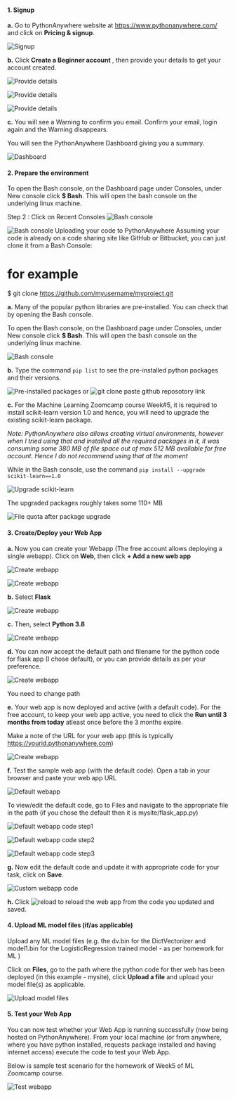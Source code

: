 

#### 1. Signup
   
**a.** Go to PythonAnywhere website at https://www.pythonanywhere.com/ and click on **Pricing & signup**.

![Signup](images/1-sign-up-1.png)

**b.** Click **Create a Beginner account** , then provide your details to get your account created.

![Provide details](images/2-sign-up-2.png)

![Provide details](images/3-sign-up-3.png)

![Provide details](images/4-sign-up-4.png)

**c.** You will see a Warning to confirm you email. Confirm your email, login again and the Warning disappears.

You will see the PythonAnywhere Dashboard giving you a summary.

![Dashboard](images/5-sign-up-5.png)

#### 2. Prepare the environment
To open the Bash console, on the Dashboard page under Consoles, under New console click **$ Bash**. This will open the bash console on the underlying linux machine.
 
 
 
 Step 2 :
Click on Recent Consoles
![Bash console](images/console.png)

![Bash console](images/6-bash-console.png)
Uploading your code to PythonAnywhere
Assuming your code is already on a code sharing site like GitHub or Bitbucket, you can just clone it from a Bash Console:



# for example
$ git clone https://github.com/myusername/myproject.git

**a.** Many of the popular python libraries are pre-installed. You can check that by opening the Bash console. 

To open the Bash console, on the Dashboard page under Consoles, under New console click **$ Bash**. This will open the bash console on the underlying linux machine.
   
![Bash console](images/6-bash-console.png)
   
**b.** Type the command ```pip list``` to see the pre-installed python packages and their versions.
   
![Pre-installed packages](images/6-pip-list.png)
or 
![git clone paste github reposotory link](images/6-pip-list.png)
   
**c.** For the Machine Learning Zoomcamp course Week#5, it is required to install scikit-learn version 1.0 and hence, you will need to upgrade the existing scikit-learn package.
    
*Note: PythonAnywhere also allows creating virtual environments, however when I tried using that and installed all the required packages in it, it was consuming some 380 MB of file space out of max 512 MB available for free account. Hence I do not recommend using that at the moment*
    
While in the Bash console, use the command ```pip install --upgrade scikit-learn==1.0```
    
![Upgrade scikit-learn](images/7-scikit-learn-upgrade.png)
    
The upgraded packages roughly takes some 110+ MB
    
![File quota after package upgrade](images/8-file-quota-after-scikit-learn-upgrade.png)
    

#### 3. Create/Deploy your Web App
 
**a.** Now you can create your Webapp (The free account allows deploying a single webapp). Click on **Web**, then click **+ Add a new web app**

![Create webapp](images/10-web-app-2.png)
    
![Create webapp](images/11-web-app-3.png)
    
**b.** Select **Flask**
    
![Create webapp](images/12-web-app-4.png)
    
**c.** Then, select **Python 3.8**
    
![Create webapp](images/13-web-app-5.png)
    
**d.** You can now accept the default path and filename for the python code for flask app (I chose default), or you can provide details as per your preference.
    
![Create webapp](images/14-web-app-6.png)

You need to change path
    
**e.** Your web app is now deployed and active (with a default code). For the free account, to keep your web app active, you need to click the **Run until 3 months from today** atleast once before the 3 months expire.
   
Make a note of the URL for your web app (this is typically https://yourid.pythonanywhere.com)
    
![Create webapp](images/15-web-app-7.png)
    
**f.** Test the sample web app (with the default code). Open a tab in your browser and paste your web app URL
   
![Default webapp](images/16-web-app-8.png)
   
To view/edit the default code, go to Files and navigate to the appropriate file in the path (if you chose the default then it is mysite/flask_app.py)
   
![Default webapp code step1](images/17-web-app-9.png)
   
![Default webapp code step2](images/18-web-app-10.png)
   
![Default webapp code step3](images/19-web-app-11.png)
   
**g.** Now edit the default code and update it with appropriate code for your task, click on **Save**.
 
![Custom webapp code](images/20-web-app-13.png)
 
**h.** Click ![reload](images/21-reload-web-app-14.png) to reload the web app from the code you updated and saved.

#### 4. Upload ML model files (if/as applicable)

Upload any ML model files (e.g. the dv.bin for the DictVectorizer and model1.bin for the LogisticRegression trained model - as per homework for ML )

Click on **Files**, go to the path where the python code for ther web has been deployed (in this example - mysite), click **Upload a file** and upload your model file(s) as applicable.

![Upload model files](images/9-upload-model-files.png)

#### 5. Test your Web App
 
You can now test whether your Web App is running successfully (now being hosted on PythonAnywhere). From your local machine (or from anywhere, where you have python installed, requests package installed and having internet access) execute the code to test your Web App.
 
Below is sample test scenario for the homework of Week5 of ML Zoomcamp course.
 
![Test webapp](images/22-request.png)

